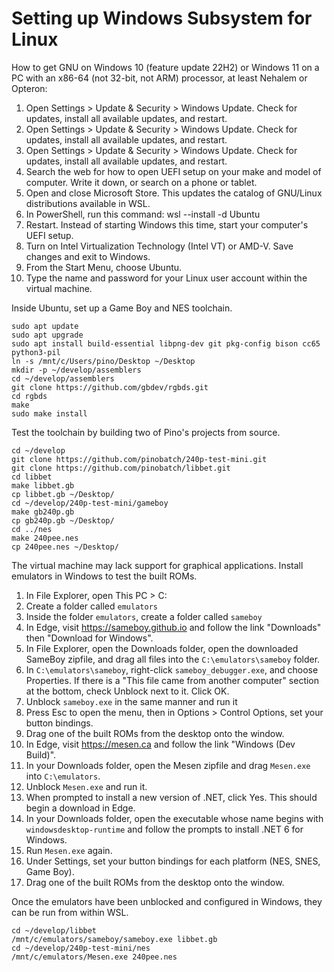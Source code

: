 Setting up Windows Subsystem for Linux
======================================

How to get GNU on Windows 10 (feature update 22H2) or Windows 11
on a PC with an x86-64 (not 32-bit, not ARM) processor, at least
Nehalem or Opteron:

 1. Open Settings > Update & Security > Windows Update.
    Check for updates, install all available updates, and restart.
 2. Open Settings > Update & Security > Windows Update.
    Check for updates, install all available updates, and restart.
 3. Open Settings > Update & Security > Windows Update.
    Check for updates, install all available updates, and restart.
 4. Search the web for how to open UEFI setup on your make and model
    of computer.  Write it down, or search on a phone or tablet.
 5. Open and close Microsoft Store.  This updates the catalog of
    GNU/Linux distributions available in WSL.
 6. In PowerShell, run this command:
    wsl --install -d Ubuntu
 7. Restart.  Instead of starting Windows this time, start your
    computer's UEFI setup.
 8. Turn on Intel Virtualization Technology (Intel VT) or AMD-V.
    Save changes and exit to Windows.
 9. From the Start Menu, choose Ubuntu.
10. Type the name and password for your Linux user account within the
    virtual machine.

Inside Ubuntu, set up a Game Boy and NES toolchain.

    sudo apt update
    sudo apt upgrade
    sudo apt install build-essential libpng-dev git pkg-config bison cc65 python3-pil
    ln -s /mnt/c/Users/pino/Desktop ~/Desktop
    mkdir -p ~/develop/assemblers
    cd ~/develop/assemblers
    git clone https://github.com/gbdev/rgbds.git
    cd rgbds
    make
    sudo make install

Test the toolchain by building two of Pino's projects from source.

    cd ~/develop
    git clone https://github.com/pinobatch/240p-test-mini.git
    git clone https://github.com/pinobatch/libbet.git
    cd libbet
    make libbet.gb
    cp libbet.gb ~/Desktop/
    cd ~/develop/240p-test-mini/gameboy
    make gb240p.gb
    cp gb240p.gb ~/Desktop/
    cd ../nes
    make 240pee.nes
    cp 240pee.nes ~/Desktop/

The virtual machine may lack support for graphical applications.
Install emulators in Windows to test the built ROMs.

 1. In File Explorer, open This PC > C:
 2. Create a folder called `emulators`
 3. Inside the folder `emulators`, create a folder called
    `sameboy`
 4. In Edge, visit <https://sameboy.github.io> and follow the link
    "Downloads" then "Download for Windows".
 6. In File Explorer, open the Downloads folder, open the downloaded
    SameBoy zipfile, and drag all files into the
    `C:\emulators\sameboy` folder.
 7. In `C:\emulators\sameboy`, right-click `sameboy_debugger.exe`,
    and choose Properties.  If there is a "This file came from
    another computer" section at the bottom, check Unblock next
    to it.  Click OK.
 8. Unblock `sameboy.exe` in the same manner and run it
 9. Press Esc to open the menu, then in Options > Control Options,
    set your button bindings.
10. Drag one of the built ROMs from the desktop onto the window.
11. In Edge, visit <https://mesen.ca> and follow the link
    "Windows (Dev Build)".
12. In your Downloads folder, open the Mesen zipfile and
    drag `Mesen.exe` into `C:\emulators`.
13. Unblock `Mesen.exe` and run it.
14. When prompted to install a new version of .NET, click Yes.
    This should begin a download in Edge.
15. In your Downloads folder, open the executable whose name
    begins with `windowsdesktop-runtime` and follow the prompts
    to install .NET 6 for Windows.
16. Run `Mesen.exe` again.
17. Under Settings, set your button bindings for each platform
    (NES, SNES, Game Boy).
18. Drag one of the built ROMs from the desktop onto the window.

Once the emulators have been unblocked and configured in Windows,
they can be run from within WSL.

    cd ~/develop/libbet
    /mnt/c/emulators/sameboy/sameboy.exe libbet.gb
    cd ~/develop/240p-test-mini/nes
    /mnt/c/emulators/Mesen.exe 240pee.nes
